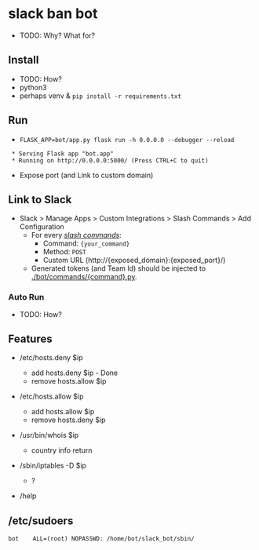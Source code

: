 # slack ban bot

- TODO: Why? What for?


## Install

- TODO: How?
- python3
- perhaps venv & `pip install -r requirements.txt`


## Run
- `FLASK_APP=bot/app.py flask run -h 0.0.0.0 --debugger --reload`

```
 * Serving Flask app "bot.app"
 * Running on http://0.0.0.0:5000/ (Press CTRL+C to quit)
```

- Expose port (and Link to custom domain)

## Link to Slack
- Slack > Manage Apps > Custom Integrations > Slash Commands > Add Configuration
    - For every [*slash commands*](https://github.com/SGCSRelease/slack_bot/tree/master/bot/commands):
        - Command: `{your_command}`
        - Method: `POST`
        - Custom URL (http://{exposed_domain}:{exposed_port}/)
    - Generated tokens (and Team Id) should be injected to [./bot/commands/{command}.py]( https://github.com/SGCSRelease/slack_bot/blob/master/bot/commands/hosts_deny.py#L6).


### Auto Run

- TODO: How?


## Features

- /etc/hosts.deny $ip
    - add hosts.deny $ip - Done
    - remove hosts.allow $ip

- /etc/hosts.allow $ip
    - add hosts.allow $ip
    - remove hosts.deny $ip  

- /usr/bin/whois $ip
    - country info return
- /sbin/iptables -D $ip
    - ?
- /help


## /etc/sudoers
```
bot    ALL=(root) NOPASSWD: /home/bot/slack_bot/sbin/
```

